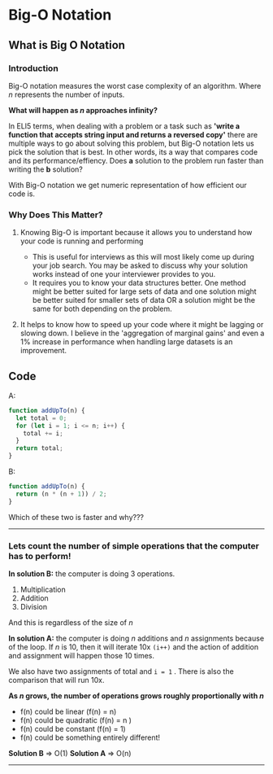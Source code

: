 # Big-O Notation

## What is Big O Notation

### Introduction

Big-O notation measures the worst case complexity of an algorithm. Where _n_ represents the number of inputs.

**What will happen as _n_ approaches infinity?**

In ELI5 terms, when dealing with a problem or a task such as **'write a function that accepts string input and returns a reversed copy'** there are multiple ways to go about solving this problem, but Big-O notation lets us pick the solution that is best. In other words, its a way that compares code and its performance/effiency. Does **a** solution to the problem run faster than writing the **b** solution?

With Big-O notation we get numeric representation of how efficient our code is.

### Why Does This Matter?

1. Knowing Big-O is important because it allows you to understand how your code is running and performing


     - This is useful for interviews as this will most likely come up during your job search. You may be asked to discuss why your solution works instead of one your interviewer provides to you.
     - It requires you to know your data structures better. One method might be better suited for large sets of data and one solution might be better suited for smaller sets of data OR a solution might be the same for both depending on the problem.

2. It helps to know how to speed up your code where it might be lagging or slowing down. I believe in the 'aggregation of marginal gains' and even a 1% increase in performance when handling large datasets is an improvement.

## Code

A:

```javascript
function addUpTo(n) {
  let total = 0;
  for (let i = 1; i <= n; i++) {
    total += i;
  }
  return total;
}
```

B:

```javascript
function addUpTo(n) {
  return (n * (n + 1)) / 2;
}
```

Which of these two is faster and why???

---

### Lets count the number of simple operations that the computer has to perform!

**In solution B:** the computer is doing 3 operations.

1. Multiplication
2. Addition
3. Division

And this is regardless of the size of _n_

**In solution A:** the computer is doing _n_ additions and _n_ assignments because of the loop. If _n_ is 10, then it will iterate 10x `(i++)` and the action of addition and assignment will happen those 10 times.

We also have two assignments of total and `i = 1` . There is also the comparison that will run 10x.

**As _n_ grows, the number of operations grows roughly proportionally with _n_**

- f(n) could be linear (f(n) = n)
- f(n) could be quadratic (f(n) = n )
- f(n) could be constant (f(n) = 1)
- f(n) could be something entirely different!

**Solution B** => O(1)
**Solution A** => O(n)

---
